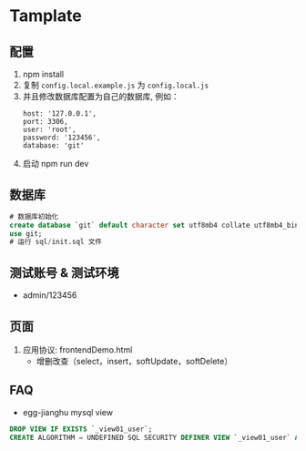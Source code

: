 # Tamplate

## 配置

1. npm install
2. 复制 `config.local.example.js` 为 `config.local.js`
3. 并且修改数据库配置为自己的数据库, 例如：
   ```
   host: '127.0.0.1',
   port: 3306,
   user: 'root',
   password: '123456',
   database: 'git'
   ```
4. 启动 npm run dev
   
## 数据库

```sql
# 数据库初始化
create database `git` default character set utf8mb4 collate utf8mb4_bin;
use git;
# 运行 sql/init.sql 文件
```

## 测试账号 & 测试环境

- admin/123456

## 页面

1. 应用协议: frontendDemo.html
   * 增删改查（select，insert，softUpdate，softDelete）

## FAQ

- egg-jianghu mysql view
```sql
DROP VIEW IF EXISTS `_view01_user`;
CREATE ALGORITHM = UNDEFINED SQL SECURITY DEFINER VIEW `_view01_user` AS select * from `_user`;
```
